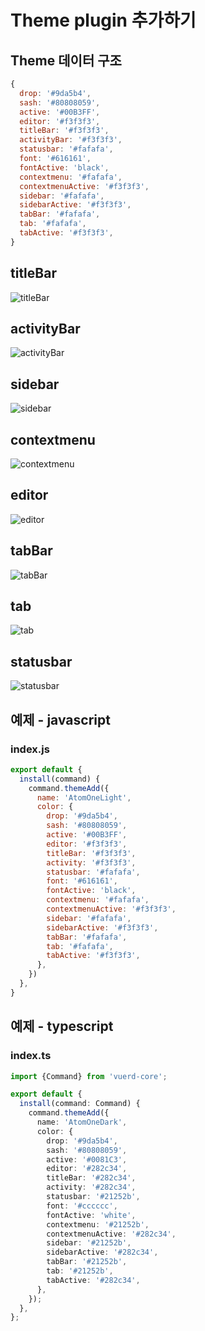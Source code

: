 # Theme plugin 추가하기

## Theme 데이터 구조
```javascript
{
  drop: '#9da5b4',
  sash: '#80808059',
  active: '#00B3FF',
  editor: '#f3f3f3',
  titleBar: '#f3f3f3',
  activityBar: '#f3f3f3',
  statusbar: '#fafafa',
  font: '#616161',
  fontActive: 'black',
  contextmenu: '#fafafa',
  contextmenuActive: '#f3f3f3',
  sidebar: '#fafafa',
  sidebarActive: '#f3f3f3',
  tabBar: '#fafafa',
  tab: '#fafafa',
  tabActive: '#f3f3f3',
}
```

## titleBar
![titleBar](https://vuerd.github.io/vuerd-docs/images/titleBar.png)
## activityBar
![activityBar](https://vuerd.github.io/vuerd-docs/images/activityBar.png)
## sidebar
![sidebar](https://vuerd.github.io/vuerd-docs/images/sidebar.png)
## contextmenu
![contextmenu](https://vuerd.github.io/vuerd-docs/images/contextmenu.png)
## editor
![editor](https://vuerd.github.io/vuerd-docs/images/editor.png)
## tabBar
![tabBar](https://vuerd.github.io/vuerd-docs/images/tabBar.png)
## tab
![tab](https://vuerd.github.io/vuerd-docs/images/tab.png)
## statusbar
![statusbar](https://vuerd.github.io/vuerd-docs/images/statusbar.png)

## 예제 - javascript
### index.js
```javascript
export default {
  install(command) {
    command.themeAdd({
      name: 'AtomOneLight',
      color: {
        drop: '#9da5b4',
        sash: '#80808059',
        active: '#00B3FF',
        editor: '#f3f3f3',
        titleBar: '#f3f3f3',
        activity: '#f3f3f3',
        statusbar: '#fafafa',
        font: '#616161',
        fontActive: 'black',
        contextmenu: '#fafafa',
        contextmenuActive: '#f3f3f3',
        sidebar: '#fafafa',
        sidebarActive: '#f3f3f3',
        tabBar: '#fafafa',
        tab: '#fafafa',
        tabActive: '#f3f3f3',
      },
    })
  },
}
```

## 예제 - typescript
### index.ts
```typescript
import {Command} from 'vuerd-core';

export default {
  install(command: Command) {
    command.themeAdd({
      name: 'AtomOneDark',
      color: {
        drop: '#9da5b4',
        sash: '#80808059',
        active: '#0081C3',
        editor: '#282c34',
        titleBar: '#282c34',
        activity: '#282c34',
        statusbar: '#21252b',
        font: '#cccccc',
        fontActive: 'white',
        contextmenu: '#21252b',
        contextmenuActive: '#282c34',
        sidebar: '#21252b',
        sidebarActive: '#282c34',
        tabBar: '#21252b',
        tab: '#21252b',
        tabActive: '#282c34',
      },
    });
  },
};
```
